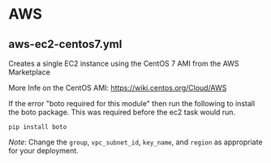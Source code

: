 # AWS

## aws-ec2-centos7.yml

Creates a single EC2 instance using the CentOS 7 AMI from the AWS Marketplace

More Infe on the CentOS AMI: https://wiki.centos.org/Cloud/AWS

If the error "boto required for this module" then run the following to install the boto package. 
This was required before the ec2 task would run.

```
pip install boto
```

_Note_: Change the `group`, `vpc_subnet_id`, `key_name`, and `region` as appropriate for your deployment.
